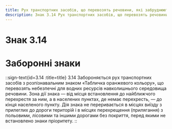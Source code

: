 ```yaml
---
title: Рух транспортних засобів, що перевозять речовини, які забруднюють воду, заборонено
description: Знак 3.14 Рух транспортних засобів, що перевозять речовини, які забруднюють воду, заборонено
---
```

# Знак 3.14
# Заборонні знаки
::sign-text{id=3.14 :title=title}
3.14 Забороняється рух транспортних засобів з розпізнавальним знаком «Табличка оранжевого кольору», що перевозять небезпечні для водних ресурсів навколишнього середовища речовини.
Зона дії знака — від місця встановлення до найближчого перехрестя за ним, а в населених пунктах, де немає перехресть, — до кінця населеного пункту. Дія знака не переривається в місцях виїзду з прилеглих до дороги територій і в місцях перехрещення (прилягання) з польовими, лісовими та іншими дорогами без покриття, перед якими не встановлено знаки пріоритету.
::